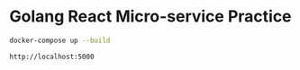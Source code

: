 # Golang React Micro-service Practice

```bash
docker-compose up --build

http://localhost:5000
```

